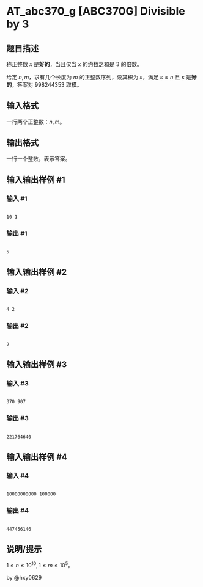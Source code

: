 # AT_abc370_g [ABC370G] Divisible by 3

## 题目描述

称正整数 $x$ 是**好的**，当且仅当 $x$ 的约数之和是 $3$ 的倍数。

给定 $n,m$，求有几个长度为 $m$ 的正整数序列，设其积为 $s$，满足 $s\le n$ 且 $s$ 是**好的**，答案对 $998244353$ 取模。

## 输入格式

一行两个正整数：$n,m$。

## 输出格式

一行一个整数，表示答案。

## 输入输出样例 #1

### 输入 #1

```
10 1
```

### 输出 #1

```
5
```

## 输入输出样例 #2

### 输入 #2

```
4 2
```

### 输出 #2

```
2
```

## 输入输出样例 #3

### 输入 #3

```
370 907
```

### 输出 #3

```
221764640
```

## 输入输出样例 #4

### 输入 #4

```
10000000000 100000
```

### 输出 #4

```
447456146
```

## 说明/提示

$1\le n\le 10^{10},1\le m\le 10^5$。

by @hxy0629